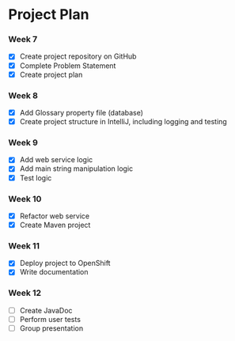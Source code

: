 # Project Plan

### Week 7
- [X] Create project repository on GitHub
- [X] Complete Problem Statement
- [X] Create project plan

### Week 8
- [X] Add Glossary property file (database)
- [X] Create project structure in IntelliJ, including logging and testing

### Week 9
- [X] Add web service logic
- [X] Add main string manipulation logic
- [X] Test logic

### Week 10
- [X] Refactor web service
- [X] Create Maven project

### Week 11
- [X] Deploy project to OpenShift
- [X] Write documentation

### Week 12
- [ ] Create JavaDoc
- [ ] Perform user tests
- [ ] Group presentation
